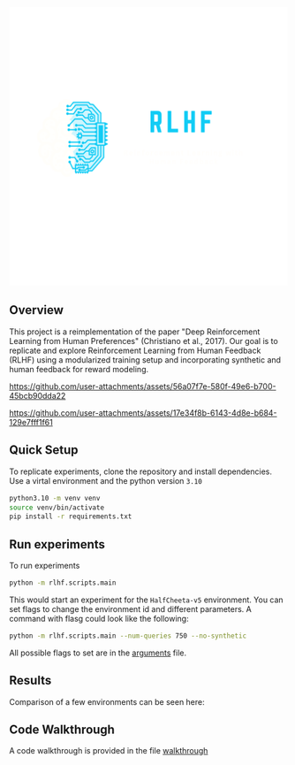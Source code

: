 <p align="center" style="margin-top: -20px;">
  <img src="Brain Tech (4).png" alt="Projekt-Logo" width="1000">
</p>


## Overview

This project is a reimplementation of the paper "Deep Reinforcement Learning from Human Preferences" (Christiano et al., 2017). Our goal is to replicate and explore Reinforcement Learning from Human Feedback (RLHF) using a modularized training setup and incorporating synthetic and human feedback for reward modeling.



https://github.com/user-attachments/assets/56a07f7e-580f-49e6-b700-45bcb90dda22


https://github.com/user-attachments/assets/17e34f8b-6143-4d8e-b684-129e7fff1f61



## Quick Setup

To replicate experiments, clone the repository and install dependencies.
Use a virtal environment and the python version `3.10`

```bash
python3.10 -m venv venv
source venv/bin/activate
pip install -r requirements.txt
```

## Run experiments
To run experiments
```bash
python -m rlhf.scripts.main
```
This would start an experiment for the `HalfCheeta-v5` environment.
You can set flags to change the environment id and different parameters.
A command with flasg could look like the following:
```bash
python -m rlhf.scripts.main --num-queries 750 --no-synthetic
```
All possible flags to set are in the [arguments](./rlhf/configs/arguments.py) file.

## Results
Comparison of a few environments can be seen here:

## Code Walkthrough
A code walkthrough is provided in the file [walkthrough](./walkthrough.md)
